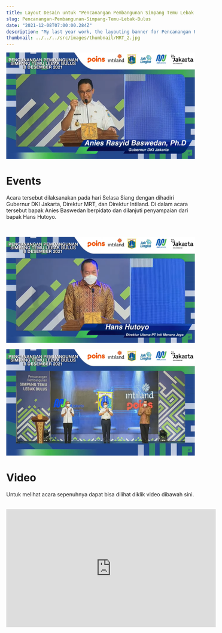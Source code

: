 ```yaml
---
title: Layout Desain untuk "Pencanangan Pembangunan Simpang Temu Lebak Bulus" Youtube Live
slug: Pencanangan-Pembangunan-Simpang-Temu-Lebak-Bulus
date: "2021-12-08T07:00:00.284Z"
description: "My last year work, the layouting banner for Pencanangan Pembangunan Simpang Temu Lebak Bulus, represented by Jakarta Mayor, Director of MRT, and CEO of Intiland."
thumbnail: ../../../src/images/thumbnail/MRT_2.jpg
---
```


![](./MRT_Anies.png)
<br>

# Events
Acara tersebut dilaksanakan pada hari Selasa Siang dengan dihadiri Gubernur DKI Jakarta, Direktur MRT, dan Direktur Intiland. Di dalam acara tersebut bapak Anies Baswedan berpidato dan dilanjuti penyampaian dari bapak Hans Hutoyo.

<br>

![](./MRT_Hans.png)
<br>

![](./MRT_All.png)
<br>

# Video
Untuk melihat acara sepenuhnya dapat bisa dilihat diklik video dibawah sini.

<br>

<iframe width="560" height="315" src="https://www.youtube.com/embed/lkt981pv4mQ" title="YouTube video player" frameborder="0" allow="accelerometer; autoplay; clipboard-write; encrypted-media; gyroscope; picture-in-picture" allowfullscreen></iframe>